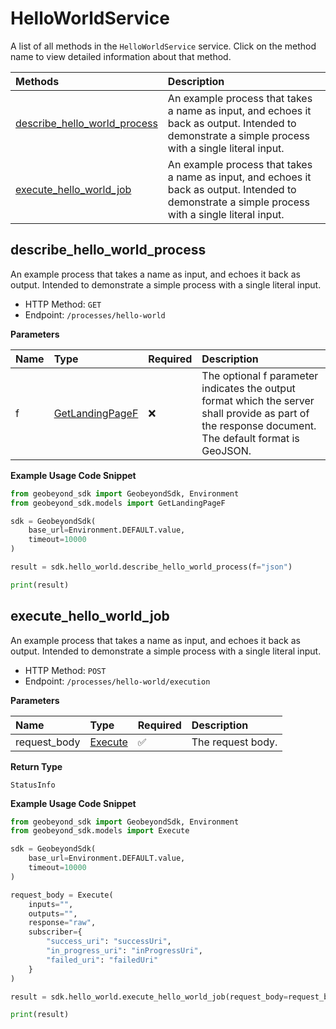 # HelloWorldService

A list of all methods in the `HelloWorldService` service. Click on the method name to view detailed information about that method.

| Methods                                                       | Description                                                                                                                                        |
| :------------------------------------------------------------ | :------------------------------------------------------------------------------------------------------------------------------------------------- |
| [describe_hello_world_process](#describe_hello_world_process) | An example process that takes a name as input, and echoes it back as output. Intended to demonstrate a simple process with a single literal input. |
| [execute_hello_world_job](#execute_hello_world_job)           | An example process that takes a name as input, and echoes it back as output. Intended to demonstrate a simple process with a single literal input. |

## describe_hello_world_process

An example process that takes a name as input, and echoes it back as output. Intended to demonstrate a simple process with a single literal input.

- HTTP Method: `GET`
- Endpoint: `/processes/hello-world`

**Parameters**

| Name | Type                                            | Required | Description                                                                                                                                          |
| :--- | :---------------------------------------------- | :------- | :--------------------------------------------------------------------------------------------------------------------------------------------------- |
| f    | [GetLandingPageF](../models/GetLandingPageF.md) | ❌       | The optional f parameter indicates the output format which the server shall provide as part of the response document. The default format is GeoJSON. |

**Example Usage Code Snippet**

```python
from geobeyond_sdk import GeobeyondSdk, Environment
from geobeyond_sdk.models import GetLandingPageF

sdk = GeobeyondSdk(
    base_url=Environment.DEFAULT.value,
    timeout=10000
)

result = sdk.hello_world.describe_hello_world_process(f="json")

print(result)
```

## execute_hello_world_job

An example process that takes a name as input, and echoes it back as output. Intended to demonstrate a simple process with a single literal input.

- HTTP Method: `POST`
- Endpoint: `/processes/hello-world/execution`

**Parameters**

| Name         | Type                            | Required | Description       |
| :----------- | :------------------------------ | :------- | :---------------- |
| request_body | [Execute](../models/Execute.md) | ✅       | The request body. |

**Return Type**

`StatusInfo`

**Example Usage Code Snippet**

```python
from geobeyond_sdk import GeobeyondSdk, Environment
from geobeyond_sdk.models import Execute

sdk = GeobeyondSdk(
    base_url=Environment.DEFAULT.value,
    timeout=10000
)

request_body = Execute(
    inputs="",
    outputs="",
    response="raw",
    subscriber={
        "success_uri": "successUri",
        "in_progress_uri": "inProgressUri",
        "failed_uri": "failedUri"
    }
)

result = sdk.hello_world.execute_hello_world_job(request_body=request_body)

print(result)
```

<!-- This file was generated by liblab | https://liblab.com/ -->
